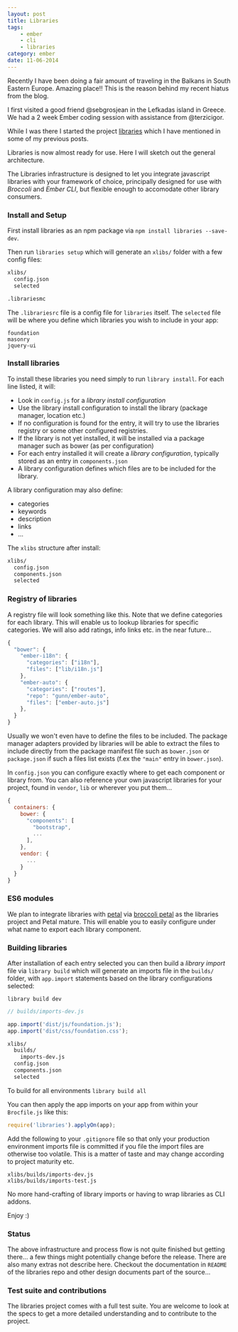 ```yaml
---
layout: post
title: Libraries
tags:
    - ember  
    - cli
    - libraries
category: ember
date: 11-06-2014
---
```


Recently I have been doing a fair amount of traveling in the Balkans in South Eastern Europe. Amazing place!!
This is the reason behind my recent hiatus from the blog.

I first visited a good friend @sebgrosjean in the Lefkadas island in Greece.
We had a 2 week Ember coding session with assistance from @terzicigor.

While I was there I started the project [libraries](https://github.com/kristianmandrup/libraries) which I have mentioned
in some of my previous posts.

<!--more-->

Libraries is now almost ready for use. Here I will sketch out the general architecture.

The Libraries infrastructure is designed to let you integrate javascript libraries with your framework of choice,
principally designed for use with *Broccoli* and *Ember CLI*, but flexible enough to accomodate other library consumers.

### Install and Setup

First install libraries as an npm package via `npm install libraries --save-dev`.

Then run `libraries setup` which will generate an `xlibs/` folder with a few config files:

```bash
xlibs/
  config.json
  selected

.librariesmc
```

The `.librariesrc` file is a config file for `libraries` itself.
The `selected` file will be where you define which libraries you wish to include in your app:

```text
foundation
masonry
jquery-ui
```

### Install libraries

To install these libraries you need simply to run `library install`. For each line listed, it will:

- Look in `config.js` for a *library install configuration*
- Use the library install configuration to install the library (package manager, location etc.)
- If no configuration is found for the entry, it will try to use the libraries registry or some other configured registries.
- If the library is not yet installed, it will be installed via a package manager such as bower (as per configuration)
- For each entry installed it will create a *library configuration*, typically stored as an entry in `components.json`
- A library configuration defines which files are to be included for the library.

A library configuration may also define:

- categories
- keywords
- description
- links
- ...

The `xlibs` structure after install:

```bash
xlibs/
  config.json
  components.json  
  selected
```

### Registry of libraries

A registry file will look something like this. Note that we define categories for each library. This will enable us to lookup
 libraries for specific categories. We will also add ratings, info links etc. in the near future...

```js
{
  "bower": {
    "ember-i18n": {
      "categories": ["i18n"],
      "files": ["lib/i18n.js"]
    },
    "ember-auto": {
      "categories": ["routes"],
      "repo": "gunn/ember-auto",
      "files": ["ember-auto.js"]
    },
  }
}
```

Usually we won't even have to define the files to be included. The package manager adapters provided by libraries will be able to extract
the files to include directly from the package manifest file such as `bower.json` or `package.json` if such a files list exists (f.ex the `"main"` entry in `bower.json`).

In `config.json` you can configure exactly where to get each component or library from.
You can also reference your own javascript libraries for your project, found in `vendor`, `lib` or wherever you put them...

```js
{
  containers: {
    bower: {
      "components": [
        "bootstrap",
        ...
      ],
    },
    vendor: {
      ...
    }
  }
}
```

### ES6 modules

We plan to integrate libraries with [petal](https://github.com/stefanpenner/petal) via [broccoli petal](https://github.com/abuiles/broccoli-petal)
as the libraries project and Petal mature. This will enable you to easily configure under what name to export each library component.

### Building libraries

After installation of each entry selected you can then build a *library import* file via `library build` which
will generate an imports file in the `builds/` folder, with `app.import` statements based
on the library configurations selected:

`library build dev`

```js
// builds/imports-dev.js

app.import('dist/js/foundation.js');
app.import('dist/css/foundation.css');
```

```bash
xlibs/
  builds/
    imports-dev.js
  config.json  
  components.json  
  selected
```

To build for all environments `library build all`

You can then apply the app imports on your app from within your `Brocfile.js` like this:

```js
require('libraries').applyOn(app);
```

Add the following to your `.gitignore` file so that only your production environment imports file
is committed if you file the import files are otherwise too volatile. This is a matter of taste and
may change according to project maturity etc.

```gitignore
xlibs/builds/imports-dev.js
xlibs/builds/imports-test.js
```

No more hand-crafting of library imports or having to wrap libraries as CLI addons.

Enjoy :)

### Status

The above infrastructure and process flow is not quite finished but getting there... a few things might
potentially change before the release. There are also many extras not describe here. Checkout the documentation
in `README` of the libraries repo and other design documents part of the source...

### Test suite and contributions

The libraries project comes with a full test suite. You are welcome to look at the specs to get a more detailed understanding
and to contribute to the project.
